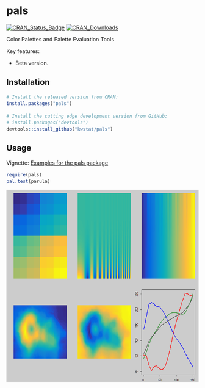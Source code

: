 # pals

[![CRAN_Status_Badge](http://www.r-pkg.org/badges/version/pals)](https://cran.r-project.org/package=pals)
[![CRAN_Downloads](https://cranlogs.r-pkg.org/badges/pals)](https://cranlogs.r-pkg.org/badges/pals)

Color Palettes and Palette Evaluation Tools

Key features:

* Beta version.

## Installation

```R
# Install the released version from CRAN:
install.packages("pals")

# Install the cutting edge development version from GitHub:
# install.packages("devtools")
devtools::install_github("kwstat/pals")
```

## Usage

Vignette:
[Examples for the pals package](https://rawgit.com/kwstat/pals/master/vignettes/pals_examples.html)

```R
require(pals)
pal.test(parula)
```
![pals](figure/parula.png)
